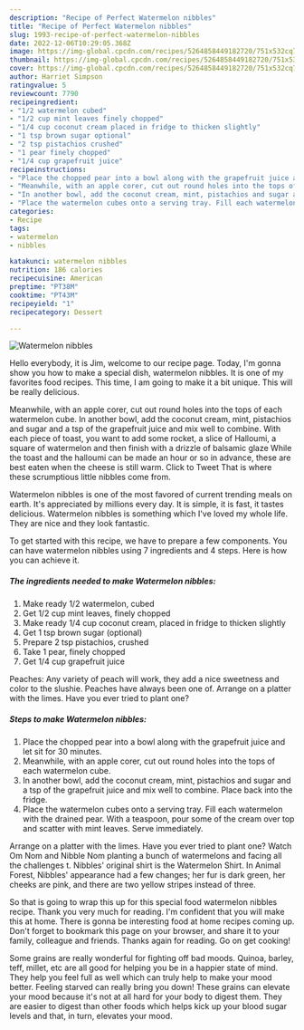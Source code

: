 ```yaml
---
description: "Recipe of Perfect Watermelon nibbles"
title: "Recipe of Perfect Watermelon nibbles"
slug: 1993-recipe-of-perfect-watermelon-nibbles
date: 2022-12-06T10:29:05.368Z
image: https://img-global.cpcdn.com/recipes/5264858449182720/751x532cq70/watermelon-nibbles-recipe-main-photo.jpg
thumbnail: https://img-global.cpcdn.com/recipes/5264858449182720/751x532cq70/watermelon-nibbles-recipe-main-photo.jpg
cover: https://img-global.cpcdn.com/recipes/5264858449182720/751x532cq70/watermelon-nibbles-recipe-main-photo.jpg
author: Harriet Simpson
ratingvalue: 5
reviewcount: 7790
recipeingredient:
- "1/2 watermelon cubed"
- "1/2 cup mint leaves finely chopped"
- "1/4 cup coconut cream placed in fridge to thicken slightly"
- "1 tsp brown sugar optional"
- "2 tsp pistachios crushed"
- "1 pear finely chopped"
- "1/4 cup grapefruit juice"
recipeinstructions:
- "Place the chopped pear into a bowl along with the grapefruit juice and let sit for 30 minutes."
- "Meanwhile, with an apple corer, cut out round holes into the tops of each watermelon cube."
- "In another bowl, add the coconut cream, mint, pistachios and sugar and a tsp of the grapefruit juice and mix well to combine. Place back into the fridge."
- "Place the watermelon cubes onto a serving tray. Fill each watermelon with the drained pear. With a teaspoon, pour some of the cream over top and scatter with mint leaves. Serve immediately."
categories:
- Recipe
tags:
- watermelon
- nibbles

katakunci: watermelon nibbles 
nutrition: 186 calories
recipecuisine: American
preptime: "PT38M"
cooktime: "PT43M"
recipeyield: "1"
recipecategory: Dessert

---
```



![Watermelon nibbles](https://img-global.cpcdn.com/recipes/5264858449182720/751x532cq70/watermelon-nibbles-recipe-main-photo.jpg)

Hello everybody, it is Jim, welcome to our recipe page. Today, I'm gonna show you how to make a special dish, watermelon nibbles. It is one of my favorites food recipes. This time, I am going to make it a bit unique. This will be really delicious.

Meanwhile, with an apple corer, cut out round holes into the tops of each watermelon cube. In another bowl, add the coconut cream, mint, pistachios and sugar and a tsp of the grapefruit juice and mix well to combine. With each piece of toast, you want to add some rocket, a slice of Halloumi, a square of watermelon and then finish with a drizzle of balsamic glaze While the toast and the halloumi can be made an hour or so in advance, these are best eaten when the cheese is still warm. Click to Tweet That is where these scrumptious little nibbles come from.

Watermelon nibbles is one of the most favored of current trending meals on earth. It's appreciated by millions every day. It is simple, it is fast, it tastes delicious. Watermelon nibbles is something which I've loved my whole life. They are nice and they look fantastic.


To get started with this recipe, we have to prepare a few components. You can have watermelon nibbles using 7 ingredients and 4 steps. Here is how you can achieve it.

<!--inarticleads1-->

##### The ingredients needed to make Watermelon nibbles:

1. Make ready 1/2 watermelon, cubed
1. Get 1/2 cup mint leaves, finely chopped
1. Make ready 1/4 cup coconut cream, placed in fridge to thicken slightly
1. Get 1 tsp brown sugar (optional)
1. Prepare 2 tsp pistachios, crushed
1. Take 1 pear, finely chopped
1. Get 1/4 cup grapefruit juice


Peaches: Any variety of peach will work, they add a nice sweetness and color to the slushie. Peaches have always been one of. Arrange on a platter with the limes. Have you ever tried to plant one? 

<!--inarticleads2-->

##### Steps to make Watermelon nibbles:

1. Place the chopped pear into a bowl along with the grapefruit juice and let sit for 30 minutes.
1. Meanwhile, with an apple corer, cut out round holes into the tops of each watermelon cube.
1. In another bowl, add the coconut cream, mint, pistachios and sugar and a tsp of the grapefruit juice and mix well to combine. Place back into the fridge.
1. Place the watermelon cubes onto a serving tray. Fill each watermelon with the drained pear. With a teaspoon, pour some of the cream over top and scatter with mint leaves. Serve immediately.


Arrange on a platter with the limes. Have you ever tried to plant one? Watch Om Nom and Nibble Nom planting a bunch of watermelons and facing all the challenges t. Nibbles&#39; original shirt is the Watermelon Shirt. In Animal Forest, Nibbles&#39; appearance had a few changes; her fur is dark green, her cheeks are pink, and there are two yellow stripes instead of three. 

So that is going to wrap this up for this special food watermelon nibbles recipe. Thank you very much for reading. I'm confident that you will make this at home. There is gonna be interesting food at home recipes coming up. Don't forget to bookmark this page on your browser, and share it to your family, colleague and friends. Thanks again for reading. Go on get cooking!

Some grains are really wonderful for fighting off bad moods. Quinoa, barley, teff, millet, etc are all good for helping you be in a happier state of mind. They help you feel full as well which can truly help to make your mood better. Feeling starved can really bring you down! These grains can elevate your mood because it's not at all hard for your body to digest them. They are easier to digest than other foods which helps kick up your blood sugar levels and that, in turn, elevates your mood.
